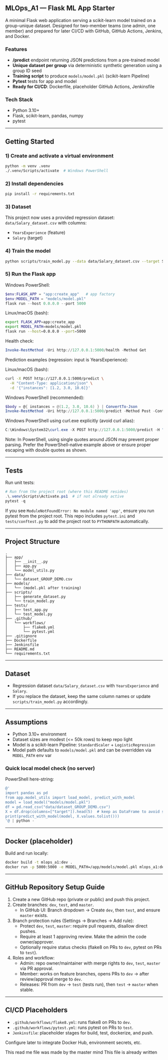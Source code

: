 ## MLOps_A1 — Flask ML App Starter

A minimal Flask web application serving a scikit-learn model trained on a group-unique dataset. Designed for two-member teams (one admin, one member) and prepared for later CI/CD with GitHub, GitHub Actions, Jenkins, and Docker.

### Features
- **/predict** endpoint returning JSON predictions from a pre-trained model
- **Unique dataset per group** via deterministic synthetic generation using a group ID seed
- **Training script** to produce `models/model.pkl` (scikit-learn Pipeline)
- **Pytest** tests for app and model
- **Ready for CI/CD**: Dockerfile, placeholder GitHub Actions, Jenkinsfile

### Tech Stack
- Python 3.10+
- Flask, scikit-learn, pandas, numpy
- pytest

---

## Getting Started

### 1) Create and activate a virtual environment
```bash
python -m venv .venv
./.venv/Scripts/activate  # Windows PowerShell
```

### 2) Install dependencies
```bash
pip install -r requirements.txt
```

### 3) Dataset
This project now uses a provided regression dataset: `data/Salary_dataset.csv` with columns:
- `YearsExperience` (feature)
- `Salary` (target)

### 4) Train the model
```bash
python scripts/train_model.py --data data/Salary_dataset.csv --target Salary --model-out models/model.pkl
```

### 5) Run the Flask app

Windows PowerShell:
```powershell
$env:FLASK_APP = "app:create_app"   # app factory
$env:MODEL_PATH = "models/model.pkl"
flask run --host 0.0.0.0 --port 5000
```

Linux/macOS (bash):
```bash
export FLASK_APP=app:create_app
export MODEL_PATH=models/model.pkl
flask run --host=0.0.0.0 --port=5000
```

Health check:
```powershell
Invoke-RestMethod -Uri http://127.0.0.1:5000/health -Method Get
```

Prediction examples (regression: input is YearsExperience):

Linux/macOS (bash):
```bash
curl -X POST http://127.0.0.1:5000/predict \
  -H "Content-Type: application/json" \
  -d '{"instances": [1.2, 3.0, 10.6]}'
```

Windows PowerShell (recommended):
```powershell
$body = @{ instances = @(1.2, 3.0, 10.6) } | ConvertTo-Json
Invoke-RestMethod -Uri http://127.0.0.1:5000/predict -Method Post -ContentType "application/json" -Body $body
```

Windows PowerShell using curl.exe explicitly (avoid curl alias):
```powershell
C:\Windows\System32\curl.exe -X POST http://127.0.0.1:5000/predict -H "Content-Type: application/json" -d '{"instances":[1.2,3.0,10.6]}'
```

Note: In PowerShell, using single quotes around JSON may prevent proper parsing. Prefer the PowerShell-native example above or ensure proper escaping with double quotes as shown.

---

## Tests
Run unit tests:
```powershell
# Run from the project root (where this README resides)
.\.venv\Scripts\Activate.ps1  # if not already active
pytest -q
```

If you see `ModuleNotFoundError: No module named 'app'`, ensure you run pytest from the project root. This repo includes `pytest.ini` and `tests/conftest.py` to add the project root to `PYTHONPATH` automatically.

---

## Project Structure
```text
.
├── app/
│   ├── __init__.py
│   ├── app.py
│   └── model_utils.py
├── data/
│   └── dataset_GROUP_DEMO.csv
├── models/
│   └── (model.pkl after training)
├── scripts/
│   ├── generate_dataset.py
│   └── train_model.py
├── tests/
│   ├── test_app.py
│   └── test_model.py
├── .github/
│   └── workflows/
│       ├── flake8.yml
│       └── pytest.yml
├── .gitignore
├── Dockerfile
├── Jenkinsfile
├── README.md
└── requirements.txt
```

---

## Dataset
- Regression dataset `data/Salary_dataset.csv` with `YearsExperience` and `Salary`.
- If you replace the dataset, keep the same column names or update `scripts/train_model.py` accordingly.

---

## Assumptions
- Python 3.10+ environment
- Dataset sizes are modest (<= 50k rows) to keep repo light
- Model is a scikit-learn Pipeline: `StandardScaler` + `LogisticRegression`
- Model path defaults to `models/model.pkl` and can be overridden via `MODEL_PATH` env var

### Quick local model check (no server)
PowerShell here-string:
```powershell
@'
import pandas as pd
from app.model_utils import load_model, predict_with_model
model = load_model("models/model.pkl")
df = pd.read_csv("data/dataset_GROUP_DEMO.csv")
X = df.drop(columns=["target"]).head(5)  # keep as DataFrame to avoid sklearn warning
print(predict_with_model(model, X.values.tolist()))
'@ | python -
```

---

## Docker (placeholder)
Build and run locally:
```bash
docker build -t mlops_a1:dev .
docker run -p 5000:5000 -e MODEL_PATH=/app/models/model.pkl mlops_a1:dev
```

---

## GitHub Repository Setup Guide
1) Create a new GitHub repo (private or public) and push this project.
2) Create branches: `dev`, `test`, and `master`.
   - In GitHub UI: Branch dropdown → Create `dev`, then `test`, and ensure `master` exists.
3) Branch protection rules (Settings → Branches → Add rule):
   - Protect `dev`, `test`, `master`: require pull requests, disallow direct pushes.
   - Require at least 1 approving review. Make the admin the code owner/approver.
   - Optionally require status checks (flake8 on PRs to `dev`, pytest on PRs to `test`).
4) Roles and workflow:
   - Admin: repo owner/maintainer with merge rights to `dev`, `test`, `master` via PR approval.
   - Member: works on feature branches, opens PRs to `dev` → after review/approval merge to `dev`.
   - Releases: PR from `dev` → `test` (tests run), then `test` → `master` when stable.

---

## CI/CD Placeholders
- `.github/workflows/flake8.yml`: runs flake8 on PRs to `dev`.
- `.github/workflows/pytest.yml`: runs pytest on PRs to `test`.
- `Jenkinsfile`: placeholder stages for build, test, dockerize, and push.

Configure later to integrate Docker Hub, environment secrets, etc.


This  read me file was made by the master mind
This file is already written